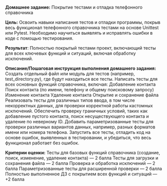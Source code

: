**Домашнее задание:**
Покрытие тестами и отладка телефонного справочника

**Цель:**
Освоить навыки написания тестов и отладки программы, покрыв весь функционал телефонного справочника тестами на основе Unittest или Pytest.
Необходимо научиться выявлять и исправлять ошибки в коде с помощью тестирования.

**Результат**:
Полностью покрытый тестами проект, включающий тесты для всех ключевых функций и ситуаций, включая обработку исключений.


**Описание/Пошаговая инструкция выполнения домашнего задания:**
Создать отдельный файл или модуль для тестов (например, test_directory.py), где будут находиться все тесты.
Написать тесты для всех основных функций справочника, включая:
Добавление контакта
Поиск контакта (по имени, телефону и общему поисковому запросу)
Изменение контакта
Удаление контакта
Открытие и сохранение файла
Реализовать тесты для различных типов ввода, в том числе некорректных данных, для проверки корректной работы кастомных исключений.
Обеспечить проверку граничных условий, таких как добавление пустого контакта, поиск несуществующего контакта и удаление по неверному ID.
Добавить параметризованные тесты для проверки различных вариантов данных, например, разных форматов имени или номера телефона.
Запустить все тесты, отладить код на основе ошибок, выявленных в тестировании, и убедиться, что весь функционал работает без ошибок.

**Критерии оценки:**
Тесты для базовых функций справочника (создание, поиск, изменение, удаление контакта) — 2 балла
Тесты для загрузки и сохранения файла — 2 балла
Проверка и обработка исключений — 2 балла
Параметризованные тесты для расширенной проверки — 2 балла
Полностью выполненное ДЗ с покрытием всех функций и ситуаций — +2 балла